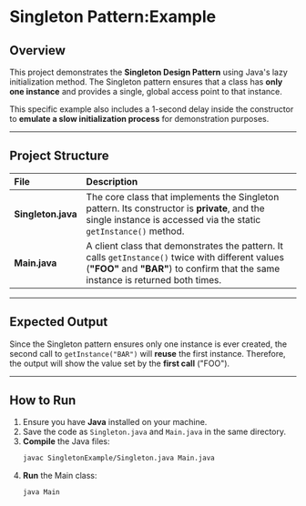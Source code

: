 # Singleton Pattern:Example

## Overview

This project demonstrates the **Singleton Design Pattern** using Java's lazy initialization method. The Singleton pattern ensures that a class has **only one instance** and provides a single, global access point to that instance.

This specific example also includes a 1-second delay inside the constructor to **emulate a slow initialization process** for demonstration purposes.

---

## Project Structure

| File | Description |
| :--- | :--- |
| **Singleton.java** | The core class that implements the Singleton pattern. Its constructor is **private**, and the single instance is accessed via the static `getInstance()` method. |
| **Main.java** | A client class that demonstrates the pattern. It calls `getInstance()` twice with different values (**"FOO"** and **"BAR"**) to confirm that the same instance is returned both times. |

---

## Expected Output

Since the Singleton pattern ensures only one instance is ever created, the second call to `getInstance("BAR")` will **reuse** the first instance. Therefore, the output will show the value set by the **first call** ("FOO").

---

## How to Run

1.  Ensure you have **Java** installed on your machine.
2.  Save the code as `Singleton.java` and `Main.java` in the same directory.
3.  **Compile** the Java files:
    ```bash
    javac SingletonExample/Singleton.java Main.java
    ```
4.  **Run** the Main class:
    ```bash
    java Main
    ```